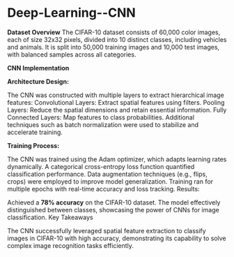 # Deep-Learning--CNN

**Dataset Overview**
The CIFAR-10 dataset consists of 60,000 color images, each of size 32x32 pixels, divided into 10 distinct classes, including vehicles and animals. It is split into 50,000 training images and 10,000 test images, with balanced samples across all categories.

**CNN Implementation**

**Architecture Design:**

The CNN was constructed with multiple layers to extract hierarchical image features:
Convolutional Layers: Extract spatial features using filters.
Pooling Layers: Reduce the spatial dimensions and retain essential information.
Fully Connected Layers: Map features to class probabilities.
Additional techniques such as batch normalization were used to stabilize and accelerate training.

**Training Process:**

The CNN was trained using the Adam optimizer, which adapts learning rates dynamically.
A categorical cross-entropy loss function quantified classification performance.
Data augmentation techniques (e.g., flips, crops) were employed to improve model generalization.
Training ran for multiple epochs with real-time accuracy and loss tracking.
Results:

Achieved a **78% accuracy** on the CIFAR-10 dataset.
The model effectively distinguished between classes, showcasing the power of CNNs for image classification.
Key Takeaways

The CNN successfully leveraged spatial feature extraction to classify images in CIFAR-10 with high accuracy, demonstrating its capability to solve complex image recognition tasks efficiently.
